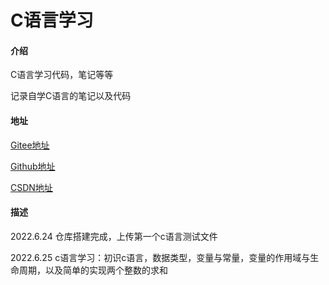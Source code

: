 # C语言学习

#### 介绍
C语言学习代码，笔记等等

记录自学C语言的笔记以及代码

#### 地址

[Gitee地址](https://gitee.com/deng-yu-feng/c-language-learning)

[Github地址](https://github.com/deng-yu-feng/C-learing)

[CSDN地址](https://blog.csdn.net/weixin_54892866/category_11884696.html)

#### 描述

2022.6.24 仓库搭建完成，上传第一个c语言测试文件

2022.6.25 c语言学习：初识c语言，数据类型，变量与常量，变量的作用域与生命周期，以及简单的实现两个整数的求和

